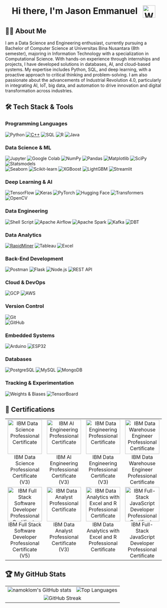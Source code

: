 <h1 align="center">
  Hi there, I'm Jason Emmanuel
  <img src="https://media.giphy.com/media/hvRJCLFzcasrR4ia7z/giphy.gif" alt="Waving Hand" width="40" style="vertical-align:middle; margin-left:10px;">
</h1>

## 👨‍💻 About Me
I am a Data Science and Engineering enthusiast, currently pursuing a Bachelor of Computer Science at Universitas Bina Nusantara (8th semester), majoring in Information Technology with a specialization in Computational Science. With hands-on experience through internships and projects, I have developed solutions in databases, AI, and cloud-based systems. My expertise includes Python, SQL, and deep learning, with a proactive approach to critical thinking and problem-solving. I am also passionate about the advancements of Industrial Revolution 4.0, particularly in integrating AI, IoT, big data, and automation to drive innovation and digital transformation across industries.

## 🛠️ Tech Stack & Tools

### **Programming Languages**  
![Python](https://img.shields.io/badge/Python-3670A0?style=for-the-badge&logo=python&logoColor=ffdd54)
[![C++](https://img.shields.io/badge/C++-00599C?style=for-the-badge&logo=c%2B%2B&logoColor=white)](https://isocpp.org/)
![SQL](https://img.shields.io/badge/SQL-4479A1?style=for-the-badge&logo=mysql&logoColor=ffffff)
![R](https://img.shields.io/badge/R-276DC3?style=for-the-badge&logo=r&logoColor=white)
![Java](https://img.shields.io/badge/Java-007396?style=for-the-badge&logo=java&logoColor=ffffff)

### **Data Science & ML**  
![Jupyter](https://img.shields.io/badge/Jupyter-F37626?style=for-the-badge&logo=jupyter&logoColor=white)
![Google Colab](https://img.shields.io/badge/Google_Colab-F9AB00?style=for-the-badge&logo=googlecolab&logoColor=white)
![NumPy](https://img.shields.io/badge/NumPy-013243?style=for-the-badge&logo=numpy&logoColor=white)
![Pandas](https://img.shields.io/badge/Pandas-150458?style=for-the-badge&logo=pandas&logoColor=white)
![Matplotlib](https://img.shields.io/badge/Matplotlib-11557C?style=for-the-badge&logo=matplotlib&logoColor=white)
![SciPy](https://img.shields.io/badge/SciPy-8CAAE6?style=for-the-badge&logo=scipy&logoColor=white)  
![Statsmodels](https://img.shields.io/badge/Statsmodels-8B572A?style=for-the-badge&logo=python&logoColor=white)  
![Seaborn](https://img.shields.io/badge/Seaborn-2D3E50?style=for-the-badge&logo=python&logoColor=white)
![Scikit-learn](https://img.shields.io/badge/scikit--learn-F7931E?style=for-the-badge&logo=scikit-learn&logoColor=white)
![XGBoost](https://img.shields.io/badge/XGBoost-FF6200?style=for-the-badge&logo=xgboost&logoColor=white)
![LightGBM](https://img.shields.io/badge/LightGBM-00A7E1?style=for-the-badge&logo=lightgbm&logoColor=white)
![Streamlit](https://img.shields.io/badge/Streamlit-FF4B4B?style=for-the-badge&logo=streamlit&logoColor=white)

### **Deep Learning & AI**  
![TensorFlow](https://img.shields.io/badge/TensorFlow-FF6F00?style=for-the-badge&logo=tensorflow&logoColor=white)
![Keras](https://img.shields.io/badge/Keras-D00000?style=for-the-badge&logo=keras&logoColor=white)
![PyTorch](https://img.shields.io/badge/PyTorch-EE4C2C?style=for-the-badge&logo=pytorch&logoColor=white)
![Hugging Face](https://img.shields.io/badge/HuggingFace-Ff6f00?style=for-the-badge&logo=huggingface&logoColor=white)
![Transformers](https://img.shields.io/badge/Transformers-0052CC?style=for-the-badge&logo=transformers&logoColor=white)
![OpenCV](https://img.shields.io/badge/OpenCV-5C3EE8?style=for-the-badge&logo=opencv&logoColor=white)

### **Data Engineering**  
![Shell Script](https://img.shields.io/badge/Shell_Script-121011?style=for-the-badge&logo=gnu-bash&logoColor=white)
![Apache Airflow](https://img.shields.io/badge/Apache_Airflow-017CEE?style=for-the-badge&logo=apache-airflow&logoColor=white)
![Apache Spark](https://img.shields.io/badge/Apache_Spark-E25A1C?style=for-the-badge&logo=apache-spark&logoColor=white)
![Kafka](https://img.shields.io/badge/Kafka-231F20?style=for-the-badge&logo=apache-kafka&logoColor=white)
![DBT](https://img.shields.io/badge/dbt-FF6947?style=for-the-badge&logo=dbt&logoColor=white)

### **Data Analytics**
[![RapidMiner](https://img.shields.io/badge/RapidMiner-00B4B0?style=for-the-badge&logo=rapidminer&logoColor=white)](https://rapidminer.com/)
![Tableau](https://img.shields.io/badge/Tableau-E97627?style=for-the-badge&logo=tableau&logoColor=white)
![Excel](https://img.shields.io/badge/Microsoft_Excel-217346?style=for-the-badge&logo=microsoft-excel&logoColor=white)

### **Back-End Development**
![Postman](https://img.shields.io/badge/Postman-FF6C37?style=for-the-badge&logo=postman&logoColor=white)
![Flask](https://img.shields.io/badge/Flask-000000?style=for-the-badge&logo=flask&logoColor=white)
![Node.js](https://img.shields.io/badge/Node.js-339933?style=for-the-badge&logo=node.js&logoColor=white)
![REST API](https://img.shields.io/badge/REST_API-4B8BBE?style=for-the-badge&logo=fastapi&logoColor=white)

### **Cloud & DevOps**  
![GCP](https://img.shields.io/badge/Google_Cloud-4285F4?style=for-the-badge&logo=google-cloud&logoColor=white)
![AWS](https://img.shields.io/badge/AWS-232F3E?style=for-the-badge&logo=amazon-aws&logoColor=white)

### **Version Control**
![Git](https://img.shields.io/badge/Git-F05032?style=for-the-badge&logo=git&logoColor=white)  
![GitHub](https://img.shields.io/badge/GitHub-181717?style=for-the-badge&logo=github&logoColor=white)  

### **Embedded Systems**
![Arduino](https://img.shields.io/badge/Arduino-00979D?style=for-the-badge&logo=arduino&logoColor=white)
![ESP32](https://img.shields.io/badge/ESP32-000000?style=for-the-badge&logo=espressif&logoColor=white)

### **Databases**  
![PostgreSQL](https://img.shields.io/badge/PostgreSQL-336791?style=for-the-badge&logo=postgresql&logoColor=white)
![MySQL](https://img.shields.io/badge/MySQL-4479A1?style=for-the-badge&logo=mysql&logoColor=white)
![MongoDB](https://img.shields.io/badge/MongoDB-47A248?style=for-the-badge&logo=mongodb&logoColor=white)

### **Tracking & Experimentation**  
![Weights & Biases](https://img.shields.io/badge/W&B-FFBE00?style=for-the-badge&logo=weightsandbiases&logoColor=black)
![TensorBoard](https://img.shields.io/badge/TensorBoard-FF6F00?style=for-the-badge&logo=tensorflow&logoColor=white)

## 🏅 Certifications 
<table>
  <tr>
    <td align="center" valign="top">
      <a href="https://www.credly.com/badges/73199034-47ed-4b78-8366-c4b3834a3b11/public_url" target="_blank">
        <img src="https://images.credly.com/size/680x680/images/42ce4209-8839-431a-9046-f2ce2e72e04b/Coursera_20Data_20Science_20Professional_20Certificate.png" alt="IBM Data Science Professional Certificate" width="110"/>
      </a>
      <br>
      IBM Data Science Professional Certificate (V3)
    </td>
    <td align="center" valign="top">
      <a href="https://www.credly.com/badges/fd9e63ef-d65b-4d7f-bd0f-fcd0b3e5d982/public_url" target="_blank">
        <img src="https://images.credly.com/size/680x680/images/fa4ad241-cbb4-4330-9327-32b9696919fe/Coursera_20AI_20Engineering_20Professional_20Certificate.png" alt="IBM AI Engineering Professional Certificate" width="110"/>
      </a>
      <br>
      IBM AI Engineering Professional Certificate (V3)
    </td>
    <td align="center" valign="top">
      <a href="https://www.credly.com/badges/0d5b3d4e-3c2f-41f5-a1fc-b8e3a29d315b/public_url" target="_blank">
        <img src="https://images.credly.com/size/680x680/images/31a24eb9-5fb6-4d3b-b2be-c286c3cc3489/Coursera_20Data_20Engineering_20Professional_20Cert_20V3.png" alt="IBM Data Engineering Professional Certificate" width="110"/>
      </a>
      <br>
      IBM Data Engineering Professional Certificate (V3)
    </td>
    <td align="center" valign="top">
      <a href="https://www.credly.com/badges/79c77b08-bb89-437b-b3fc-2c0b9cbb55db/public_url" target="_blank">
        <img src="https://images.credly.com/size/680x680/images/7af512b2-3290-43b8-867b-0d4352b1927a/image.png" alt="IBM Data Warehouse Engineer Professional Certificate" width="110"/>
      </a>
      <br>
      IBM Data Warehouse Engineer Professional Certificate
    </td>
    <td align="center" valign="top">
      <a href="https://www.credly.com/badges/44bc8c27-f6d4-4a6c-b2a4-1f447239e7c2/public_url" target="_blank">
        <img src="https://images.credly.com/size/680x680/images/d9fe3b97-3f2f-4b1d-a295-16c92ae855bc/image.png" alt="IBM DevOps and Software Engineering Professional Certificate" width="110"/>
      </a>
      <br>
      IBM DevOps and Software Engineering Professional Certificate
    </td>
  </tr>
  <tr>
    <td align="center" valign="top">
      <a href="#" target="_blank">
        <img src="https://images.credly.com/size/680x680/images/17add978-0cea-40e8-8832-9492fc7c260b/Coursera_20Full_20Stack_20Software_20Developer_20Prof_20Cert_20V5.png" alt="IBM Full Stack Software Developer Professional Certificate" width="110"/>
      </a>
      <br>
      IBM Full Stack Software Developer Professional Certificate (V5)
    </td>
    <td align="center" valign="top">
      <a href="#" target="_blank">
        <img src="https://images.credly.com/size/680x680/images/d9ab365d-7897-4973-a764-8acf6c277570/Coursera_20IBM_20Data_20Analyst_20Prof_20Cert_20V3.png" alt="IBM Data Analyst Professional Certificate" width="110"/>
      </a>
      <br>
      IBM Data Analyst Professional Certificate (V3)
    </td>
    <td align="center" valign="top">
      <a href="#" target="_blank">
        <img src="https://images.credly.com/size/680x680/images/eb8de36c-7062-409c-bb4d-76743cb106c0/image.png" alt="IBM Data Analytics with Excel and R Professional Certificate" width="110"/>
      </a>
      <br>
      IBM Data Analytics with Excel and R Professional Certificate
    </td>
    <td align="center" valign="top">
      <a href="#" target="_blank">
        <img src="https://images.credly.com/size/680x680/images/ff8f2956-43b1-47d1-abba-1db32724b24b/image.png" alt="IBM Full-Stack JavaScript Developer Professional Certificate" width="110"/>
      </a>
      <br>
      IBM Full-Stack JavaScript Developer Professional Certificate
    </td>
    <td align="center" valign="top">
      <a href="#" target="_blank">
        <img src="https://images.credly.com/size/680x680/images/d237e3c3-4288-49ee-b084-a68c13eca713/image.png" alt="IBM Back-end JavaScript Developer Professional Certificate" width="110"/>
      </a>
      <br>
      IBM Back-end JavaScript Developer Professional Certificate
    </td>
  </tr>
</table>

## 🏆 My GitHub Stats
<table>
  <tr>
    <td><img src="https://github-readme-stats.vercel.app/api?username=namoklom&show_icons=true&theme=gruvbox" alt="namoklom's GitHub stats" /></td>
    <td><img src="https://github-readme-stats.vercel.app/api/top-langs/?username=namoklom&layout=compact&theme=gruvbox" alt="Top Languages" /></td>
  </tr>
  <tr>
    <td colspan="2" align="center">
      <img src="https://github-readme-streak-stats.herokuapp.com/?user=namoklom&theme=gruvbox" alt="GitHub Streak" />
    </td>


